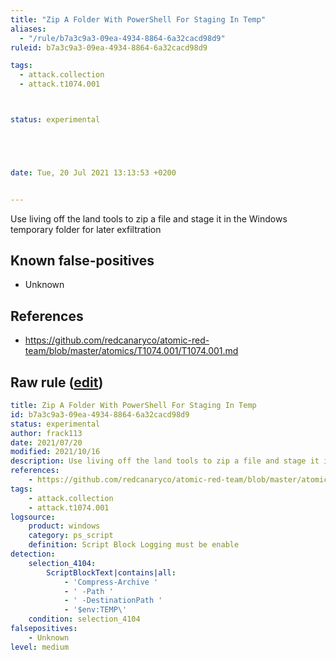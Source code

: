 ```yaml
---
title: "Zip A Folder With PowerShell For Staging In Temp"
aliases:
  - "/rule/b7a3c9a3-09ea-4934-8864-6a32cacd98d9"
ruleid: b7a3c9a3-09ea-4934-8864-6a32cacd98d9

tags:
  - attack.collection
  - attack.t1074.001



status: experimental





date: Tue, 20 Jul 2021 13:13:53 +0200


---
```


Use living off the land tools to zip a file and stage it in the Windows temporary folder for later exfiltration

<!--more-->


## Known false-positives

* Unknown



## References

* https://github.com/redcanaryco/atomic-red-team/blob/master/atomics/T1074.001/T1074.001.md


## Raw rule ([edit](https://github.com/SigmaHQ/sigma/edit/master/rules/windows/powershell/powershell_script/posh_ps_susp_zip_compress.yml))
```yaml
title: Zip A Folder With PowerShell For Staging In Temp
id: b7a3c9a3-09ea-4934-8864-6a32cacd98d9
status: experimental
author: frack113
date: 2021/07/20
modified: 2021/10/16
description: Use living off the land tools to zip a file and stage it in the Windows temporary folder for later exfiltration
references:
    - https://github.com/redcanaryco/atomic-red-team/blob/master/atomics/T1074.001/T1074.001.md
tags:
    - attack.collection
    - attack.t1074.001
logsource:
    product: windows
    category: ps_script
    definition: Script Block Logging must be enable
detection:
    selection_4104:
        ScriptBlockText|contains|all:
            - 'Compress-Archive '
            - ' -Path '
            - ' -DestinationPath '
            - '$env:TEMP\'
    condition: selection_4104
falsepositives:
    - Unknown
level: medium

```

